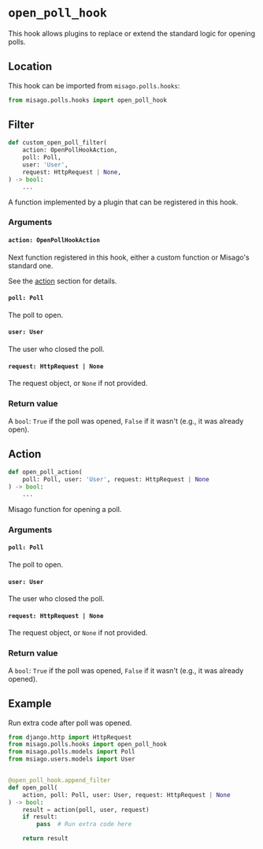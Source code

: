 # `open_poll_hook`

This hook allows plugins to replace or extend the standard logic for opening polls.


## Location

This hook can be imported from `misago.polls.hooks`:

```python
from misago.polls.hooks import open_poll_hook
```


## Filter

```python
def custom_open_poll_filter(
    action: OpenPollHookAction,
    poll: Poll,
    user: 'User',
    request: HttpRequest | None,
) -> bool:
    ...
```

A function implemented by a plugin that can be registered in this hook.


### Arguments

#### `action: OpenPollHookAction`

Next function registered in this hook, either a custom function or Misago's standard one.

See the [action](#action) section for details.


#### `poll: Poll`

The poll to open.


#### `user: User`

The user who closed the poll.


#### `request: HttpRequest | None`

The request object, or `None` if not provided.


### Return value

A `bool`: `True` if the poll was opened, `False` if it wasn't (e.g., it was already open).


## Action

```python
def open_poll_action(
    poll: Poll, user: 'User', request: HttpRequest | None
) -> bool:
    ...
```

Misago function for opening a poll.


### Arguments

#### `poll: Poll`

The poll to open.


#### `user: User`

The user who closed the poll.


#### `request: HttpRequest | None`

The request object, or `None` if not provided.


### Return value

A `bool`: `True` if the poll was opened, `False` if it wasn't (e.g., it was already opened).


## Example

Run extra code after poll was opened.

```python
from django.http import HttpRequest
from misago.polls.hooks import open_poll_hook
from misago.polls.models import Poll
from msiago.users.models import User


@open_poll_hook.append_filter
def open_poll(
    action, poll: Poll, user: User, request: HttpRequest | None
) -> bool:
    result = action(poll, user, request)
    if result:
        pass  # Run extra code here

    return result
```
